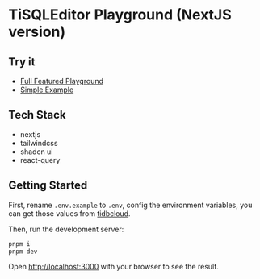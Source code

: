 # TiSQLEditor Playground (NextJS version)

## Try it

- [Full Featured Playground](https://tisqleditor.vercel.app/playgroud)
- [Simple Example](https://tisqleditor.vercel.app/examples)

## Tech Stack

- nextjs
- tailwindcss
- shadcn ui
- react-query

## Getting Started

First, rename `.env.example` to `.env`, config the environment variables, you can get those values from [tidbcloud](https://tidbcloud.com).

Then, run the development server:

```bash
pnpm i
pnpm dev
```

Open [http://localhost:3000](http://localhost:3000) with your browser to see the result.
